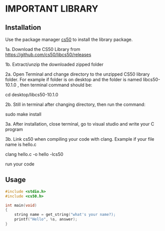 # IMPORTANT LIBRARY

## Installation

Use the package manager [cs50](https://manual.cs50.io/) to install the library package.

1a. Download the CS50 Library from https://github.com/cs50/libcs50/releases

1b. Extract/unzip the downloaded zipped folder

2a. Open Terminal and change directory to the unzipped CS50 library folder. For example if folder is on desktop and the folder is named libcs50-10.1.0 , then terminal command should be:

cd desktop/libcs50-10.1.0

2b. Still in terminal after changing directory, then run the command:

sudo make install

3a. After installation, close terminal, go to visual studio and write your C program

3b. Link cs50 when compiling your code with clang. Example if your file name is hello.c

clang hello.c -o hello -lcs50

run your code

## Usage

```c
#include <stdio.h>
#include <cs50.h>

int main(void)
{
    string name = get_string("what's your name?);
    printf("Hello", %s, answer);
}
```
